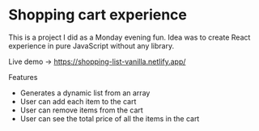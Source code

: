 # Shopping cart experience 
This is a project I did as a Monday evening fun. Idea was to create React experience in pure JavaScript without any library.

Live demo -> https://shopping-list-vanilla.netlify.app/

Features
- Generates a dynamic list from an array
- User can add each item to the cart
- User can remove items from the cart
- User can see the total price of all the items in the cart
